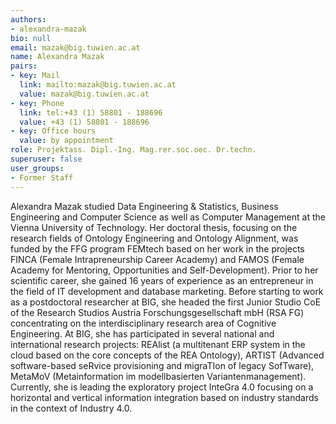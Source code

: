 ```yaml
---
authors:
- alexandra-mazak
bio: null
email: mazak@big.tuwien.ac.at
name: Alexandra Mazak
pairs:
- key: Mail
  link: mailto:mazak@big.tuwien.ac.at
  value: mazak@big.tuwien.ac.at
- key: Phone
  link: tel:+43 (1) 58801 - 188696
  value: +43 (1) 58801 - 188696
- key: Office hours
  value: by appointment
role: Projektass. Dipl.-Ing. Mag.rer.soc.oec. Dr.techn.
superuser: false
user_groups:
- Former Staff
---
```


Alexandra Mazak studied Data Engineering & Statistics, Business Engineering and Computer Science as well as Computer 
Management at the Vienna University of Technology. Her doctoral thesis, focusing on the research fields of Ontology 
Engineering and Ontology Alignment, was funded by the FFG program FEMtech based on her work in the projects FINCA 
(Female Intrapreneurship Career Academy) and FAMOS (Female Academy for Mentoring, Opportunities and Self-Development). 
Prior to her scientific career, she gained 16 years of experience as an entrepreneur in the field of IT development and 
database marketing. Before starting to work as a postdoctoral researcher at BIG, she headed the first Junior Studio CoE 
of the Research Studios Austria Forschungsgesellschaft mbH (RSA FG) concentrating on the interdisciplinary research area 
of Cognitive Engineering. At BIG, she has participated in several national and international research projects: REAlist 
(a multitenant ERP system in the cloud based on the core concepts of the REA Ontology), ARTIST (Advanced software-based 
seRvice provisioning and migraTIon of legacy SofTware), MetaMoV (Metainformation im modellbasierten Variantenmanagement). 
Currently, she is leading the exploratory project InteGra 4.0 focusing on a horizontal and vertical information integration 
based on industry standards in the context of Industry 4.0.